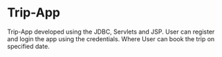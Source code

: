 # Trip-App
Trip-App developed using the JDBC, Servlets and JSP.
User can register and login the app using the credentials.
Where User can book the trip on specified date.

